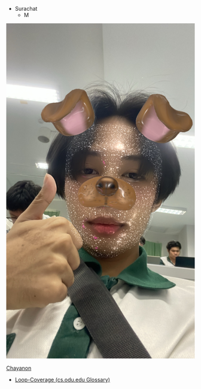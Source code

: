 - Surachat
  - M

![Alt text](123.JPG)

<a href="https://plantzaza.github.io/">Chayanon</a>

- <a href="https://srchx.github.io/loopcove-rage">Loop-Coverage (cs.odu.edu Glossary)</a>
